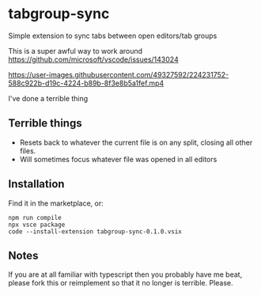 # tabgroup-sync

Simple extension to sync tabs between open editors/tab groups

This is a super awful way to work around https://github.com/microsoft/vscode/issues/143024

https://user-images.githubusercontent.com/49327592/224231752-588c922b-d19c-4224-b89b-8f3e8b5a1fef.mp4

I've done a terrible thing

## Terrible things

-   Resets back to whatever the current file is on any split, closing all other files.
-   Will sometimes focus whatever file was opened in all editors

## Installation

Find it in the marketplace, or:

```
npm run compile
npx vsce package
code --install-extension tabgroup-sync-0.1.0.vsix
```

## Notes

If you are at all familiar with typescript then you probably have me beat, please fork this or reimplement so that it no longer is terrible. Please.
